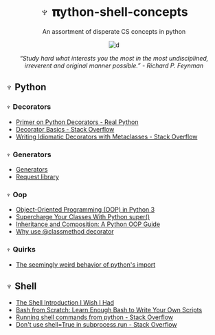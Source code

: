 

<div align="center">
  
# ♆ 𝛑ython-shell-concepts

An assortment of disperate CS concepts in python

![d](https://images.unsplash.com/photo-1459278558918-f94278c0f022?ixlib=rb-1.2.1&ixid=eyJhcHBfaWQiOjEyMDd9&auto=format&fit=crop&w=1052&q=801047&q=80)

*“Study hard what interests you the most in the most undisciplined, irreverent and original manner possible.” - Richard P. Feynman*
</div>

## ♆ Python
### ♆ Decorators
* [Primer on Python Decorators - Real Python](https://realpython.com/primer-on-python-decorators/)
* [Decorator Basics - Stack Overflow](https://stackoverflow.com/a/1594484/464744)
* [Writing Idiomatic Decorators with Metaclasses - Stack Overflow](https://stackoverflow.com/a/53176726/8963300)

### ♆ Generators
* [Generators](https://realpython.com/introduction-to-python-generators/)
* [Request library](https://realpython.com/python-requests/)

### ♆ Oop 
* [Object-Oriented Programming (OOP) in Python 3](https://realpython.com/python3-object-oriented-programming/)
* [Supercharge Your Classes With Python super()](https://realpython.com/python-super/)
* [Inheritance and Composition: A Python OOP Guide](https://realpython.com/inheritance-composition-python/)
* [Why use @classmethod decorator](https://stackoverflow.com/a/47769405/8963300)



### ♆ Quirks

* [The seemingly weird behavior of python's import](http://python-notes.curiousefficiency.org/en/latest/python_concepts/import_traps.html) 

## ♆ Shell

* [The Shell Introduction I Wish I Had](https://dev.to/maxwell_dev/the-shell-introduction-i-wish-i-had-551k)
* [Bash from Scratch: Learn Enough Bash to Write Your Own Scripts](https://dev.to/ahmedmusallam/bash-from-scratch-learn-enough-bash-to-write-your-own-scripts-189f)
* [Running shell commands from python - Stack Overflow](https://stackoverflow.com/questions/4256107/running-bash-commands-in-python/51950538#51950538)
* [Don't use shell=True in subprocess.run - Stack Overflow](https://stackoverflow.com/questions/3172470/actual-meaning-of-shell-true-in-subprocess)



